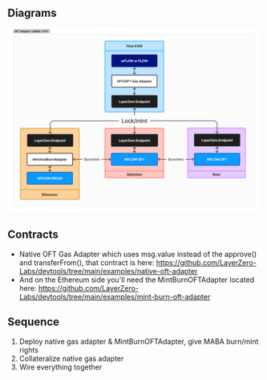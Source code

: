 ## Diagrams

![WFlow OFT](image.png)

## Contracts

- Native OFT Gas Adapter which uses msg.value instead of the approve() and transferFrom(), that contract is here: https://github.com/LayerZero-Labs/devtools/tree/main/examples/native-oft-adapter
- And on the Ethereum side you'll need the MintBurnOFTAdapter located here: https://github.com/LayerZero-Labs/devtools/tree/main/examples/mint-burn-oft-adapter

## Sequence

1. Deploy native gas adapter & MintBurnOFTAdapter, give MABA burn/mint rights
2. Collateralize native gas adapter
3. Wire everything together